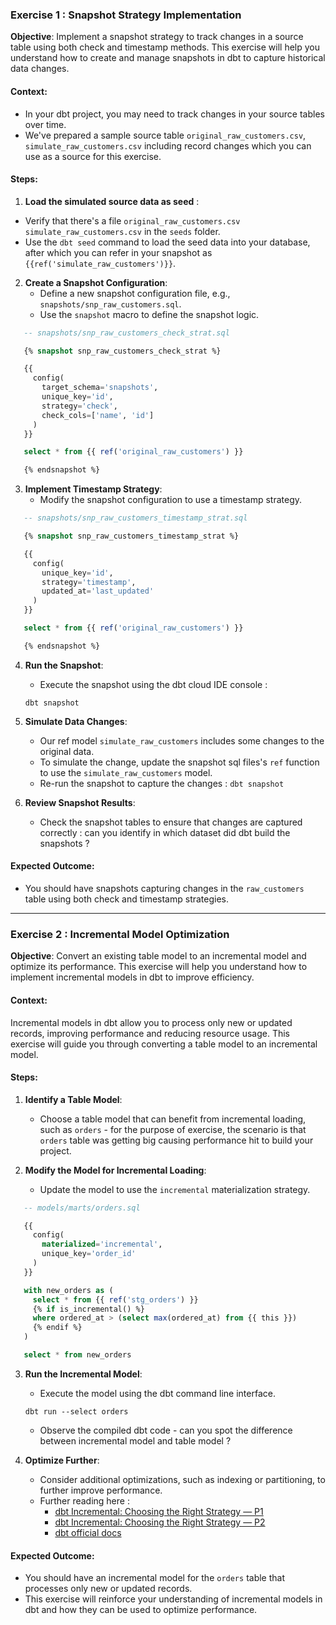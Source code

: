 ### Exercise 1 : Snapshot Strategy Implementation

**Objective**: Implement a snapshot strategy to track changes in a source table using both check and timestamp methods. This exercise will help you understand how to create and manage snapshots in dbt to capture historical data changes.

#### Context:

- In your dbt project, you may need to track changes in your source tables over time.
- We've prepared a sample source table `original_raw_customers.csv`, `simulate_raw_customers.csv` including record changes which you can use as a source for this exercise.

#### Steps:

1. **Load the simulated source data as seed** :
- Verify that there's a file `original_raw_customers.csv` `simulate_raw_customers.csv` in the `seeds` folder.
- Use the `dbt seed` command to load the seed data into your database, after which you can refer in your snapshot as `{{ref('simulate_raw_customers')}}`.

2. **Create a Snapshot Configuration**:
   - Define a new snapshot configuration file, e.g., `snapshots/snp_raw_customers.sql`.
   - Use the `snapshot` macro to define the snapshot logic.

```sql
   -- snapshots/snp_raw_customers_check_strat.sql

   {% snapshot snp_raw_customers_check_strat %}

   {{
     config(
       target_schema='snapshots',
       unique_key='id',
       strategy='check',
       check_cols=['name', 'id']
     )
   }}

   select * from {{ ref('original_raw_customers') }}

   {% endsnapshot %}
```

3. **Implement Timestamp Strategy**:
   - Modify the snapshot configuration to use a timestamp strategy.

```sql
   -- snapshots/snp_raw_customers_timestamp_strat.sql

   {% snapshot snp_raw_customers_timestamp_strat %}

   {{
     config(
       unique_key='id',
       strategy='timestamp',
       updated_at='last_updated'
     )
   }}

   select * from {{ ref('original_raw_customers') }}

   {% endsnapshot %}
```

4. **Run the Snapshot**:

   - Execute the snapshot using the dbt cloud IDE console :

   `dbt snapshot`

5. **Simulate Data Changes**:

   - Our ref model `simulate_raw_customers` includes some changes to the original data. 
   - To simulate the change, update the snapshot sql files's `ref` function to use the `simulate_raw_customers` model.
   - Re-run the snapshot to capture the changes : `dbt snapshot`

6. **Review Snapshot Results**:

   - Check the snapshot tables to ensure that changes are captured correctly : can you identify in which dataset did dbt build the snapshots ? 

#### Expected Outcome:

- You should have snapshots capturing changes in the `raw_customers` table using both check and timestamp strategies.

---

### Exercise 2 : Incremental Model Optimization

**Objective**: Convert an existing table model to an incremental model and optimize its performance. This exercise will help you understand how to implement incremental models in dbt to improve efficiency.

#### Context:

Incremental models in dbt allow you to process only new or updated records, improving performance and reducing resource usage. This exercise will guide you through converting a table model to an incremental model.

#### Steps:

1. **Identify a Table Model**:

   - Choose a table model that can benefit from incremental loading, such as `orders` - for the purpose of exercise, the scenario is that `orders` table was getting big causing performance hit to build your project.


2. **Modify the Model for Incremental Loading**:

   - Update the model to use the `incremental` materialization strategy.

```sql
   -- models/marts/orders.sql

   {{
     config(
       materialized='incremental',
       unique_key='order_id'
     )
   }}

   with new_orders as (
     select * from {{ ref('stg_orders') }}
     {% if is_incremental() %}
     where ordered_at > (select max(ordered_at) from {{ this }})
     {% endif %}
   )

   select * from new_orders
```

3. **Run the Incremental Model**:

   - Execute the model using the dbt command line interface.

   `dbt run --select orders`
   - Observe the compiled dbt code - can you spot the difference between incremental model and table model ?

4. **Optimize Further**:

   - Consider additional optimizations, such as indexing or partitioning, to further improve performance.
   - Further reading here : 
     - [dbt Incremental: Choosing the Right Strategy — P1](https://medium.com/refined-and-refactored/dbt-incremental-choosing-the-right-strategy-p1-6113d51898ec)
     - [dbt Incremental: Choosing the Right Strategy — P2](https://medium.com/refined-and-refactored/dbt-incremental-implementing-testing-p2-967e8a8e4240)
     - [dbt official docs](https://docs.getdbt.com/docs/build/incremental-models)

#### Expected Outcome:

- You should have an incremental model for the `orders` table that processes only new or updated records.
- This exercise will reinforce your understanding of incremental models in dbt and how they can be used to optimize performance.
